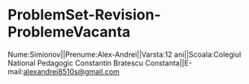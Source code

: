# ProblemSet-Revision-ProblemeVacanta
Nume:Simionov||Prenume:Alex-Andrei||Varsta:12 ani||Scoala:Colegiul National Pedagogic Constantin Bratescu Constanta||E-mail:alexandrei8510s@gmail.com
